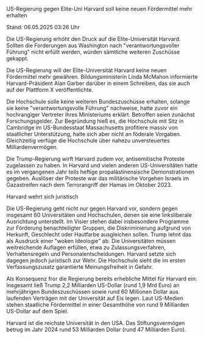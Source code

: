 
US-Regierung gegen Elite-Uni
Harvard soll keine neuen Fördermittel mehr erhalten


Stand: 06.05.2025 03:26 Uhr


Die US-Regierung erhöht den Druck auf die Elite-Universität Harvard. Sollten die Forderungen aus Washington nach "verantwortungsvoller Führung" nicht erfüllt werden, würden sämtliche weiteren Zuschüsse gekappt. 



Die US-Regierung will der Elite-Universität Harvard keine neuen Fördermittel mehr gewähren. Bildungsministerin Linda McMahon informierte Harvard-Präsident Alan Garber darüber in einem Schreiben, das sie auch auf der Plattform X veröffentlichte.


Die Hochschule solle keine weiteren Bundeszuschüsse erhalten, solange sie keine "verantwortungsvolle Führung" nachweise, hatte zuvor ein hochrangiger Vertreter ihres Ministeriums erklärt. Betroffen seien zunächst Forschungsgelder. Zur Begründung hieß es, die Hochschule mit Sitz in Cambridge im US-Bundesstaat Massachusetts profitiere massiv von staatlicher Unterstützung, halte sich aber nicht an föderale Vorgaben. Gleichzeitig verfüge die Hochschule über nahezu unversteuertes Milliardenvermögen.


Die Trump-Regierung wirft Harvard zudem vor, antisemitische Proteste zugelassen zu haben. In Harvard und vielen anderen US-Universitäten hatte es im vergangenen Jahr teils heftige propalästinensische Demonstrationen gegeben. Auslöser der Proteste war das militärische Vorgehen Israels im Gazastreifen nach dem Terrorangriff der Hamas im Oktober 2023.

Harvard wehrt sich juristisch


Die US-Regierung geht nicht nur gegen Harvard vor, sondern gegen insgesamt 60 Universitäten und Hochschulen, denen sie eine linksliberale Ausrichtung unterstellt. Im Visier stehen dabei insbesondere Programme zur Förderung benachteiligter Gruppen, die Diskriminierung aufgrund von Herkunft, Geschlecht oder Hautfarbe ausgleichen sollen. Trump lehnt das als Ausdruck einer "woken Ideologie" ab. Die Universitäten müssen weitreichende Auflagen erfüllen, etwa zu Zulassungsverfahren, Verhaltensregeln und Personalentscheidungen. Harvard setzte sich dagegen jedoch juristisch zur Wehr. Die Hochschule sieht die im ersten Verfassungszusatz garantierte Meinungsfreiheit in Gefahr.


Als Konsequenz fror die Regierung bereits erhebliche Mittel für Harvard ein: Insgesamt ließ Trump 2,2 Milliarden US-Dollar (rund 1,9 Mrd Euro) an mehrjährigen Bundeszuschüssen sowie rund 60 Millionen Dollar aus laufenden Verträgen mit der Universität auf Eis legen. Laut US-Medien stehen staatliche Fördermittel in einer Gesamthöhe von rund 9 Milliarden US-Dollar auf dem Spiel.


Harvard ist die reichste Universität in den USA. Das Stiftungsvermögen betrug im Jahr 2024 rund 53 Milliarden Dollar (rund 47 Milliarden Euro). 

